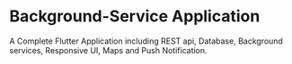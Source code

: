 # Background-Service Application
A Complete Flutter Application including REST api, Database, Background services, Responsive UI, Maps and Push Notification.
